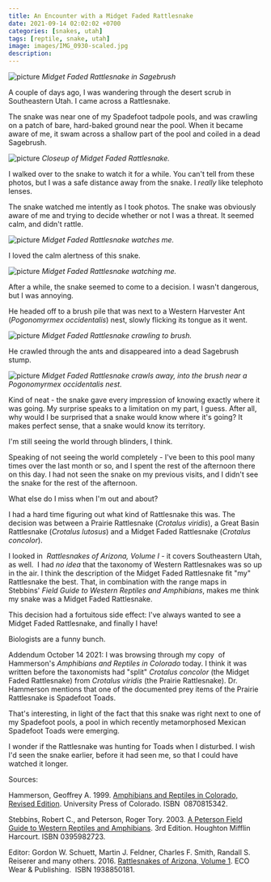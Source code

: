 ```yaml
---
title: An Encounter with a Midget Faded Rattlesnake
date: 2021-09-14 02:02:02 +0700
categories: [snakes, utah]
tags: [reptile, snake, utah]
image: images/IMG_0930-scaled.jpg
description: 
---
```


![picture](images/IMG_0930.jpg)
*Midget Faded Rattlesnake in Sagebrush*

A couple of days ago, I was wandering through the desert scrub in Southeastern Utah. I came across a Rattlesnake.

<!--more-->

The snake was near one of my Spadefoot tadpole pools, and was crawling on a patch of bare, hard-baked ground near the pool. When it became aware of me, it swam across a shallow part of the pool and coiled in a dead Sagebrush.

![picture](images/IMG_0939.jpg)
*Closeup of Midget Faded Rattlesnake.*

I walked over to the snake to watch it for a while. You can't tell from these photos, but I was a safe distance away from the snake. I _really_ like telephoto lenses.

The snake watched me intently as I took photos. The snake was obviously aware of me and trying to decide whether or not I was a threat. It seemed calm, and didn't rattle.

![picture](images/IMG_0940.jpg)
*Midget Faded Rattlesnake watches me.*

I loved the calm alertness of this snake.

![picture](images/IMG_0953.jpg)
*Midget Faded Rattlesnake watching me.*

After a while, the snake seemed to come to a decision. I wasn't dangerous, but I was annoying.

He headed off to a brush pile that was next to a Western Harvester Ant (_Pogonomyrmex occidentalis_) nest, slowly flicking its tongue as it went.

![picture](images/IMG_0971.jpg)
*Midget Faded Rattlesnake crawling to brush.*

He crawled through the ants and disappeared into a dead Sagebrush stump.

![picture](images/IMG_0975.jpg)
*Midget Faded Rattlesnake crawls away, into the brush near a _Pogonomyrmex occidentalis_ nest.*

Kind of neat - the snake gave every impression of knowing exactly where it was going. My surprise speaks to a limitation on my part, I guess. After all, why would I be surprised that a snake would know where it's going? It makes perfect sense, that a snake would know its territory.

I'm still seeing the world through blinders, I think.

Speaking of not seeing the world completely - I've been to this pool many times over the last month or so, and I spent the rest of the afternoon there on this day. I had not seen the snake on my previous visits, and I didn't see the snake for the rest of the afternoon.

What else do I miss when I'm out and about?

I had a hard time figuring out what kind of Rattlesnake this was. The decision was between a Prairie Rattlesnake (_Crotalus viridis_), a Great Basin Rattlesnake (_Crotalus lutosus_) and a Midget Faded Rattlesnake (_Crotalus concolor_).

I looked in  _Rattlesnakes of Arizona, Volume I -_ it covers Southeastern Utah, as well.  I had _no idea_ that the taxonomy of Western Rattlesnakes was so up in the air. I think the description of the Midget Faded Rattlesnake fit "my" Rattlesnake the best. That, in combination with the range maps in Stebbins' _Field Guide to Western Reptiles and Amphibians_, makes me think my snake was a Midget Faded Rattlesnake.

This decision had a fortuitous side effect: I've always wanted to see a Midget Faded Rattlesnake, and finally I have!

Biologists are a funny bunch.

Addendum October 14 2021: I was browsing through my copy  of Hammerson's _Amphibians and Reptiles in Colorado_ today. I think it was written before the taxonomists had "split" _Crotalus concolor_ (the Midget Faded Rattlesnake) from _Crotalus viridis_ (the Prairie Rattlesnake). Dr. Hammerson mentions that one of the documented prey items of the Prairie Rattlesnake is Spadefoot Toads.

That's interesting, in light of the fact that this snake was right next to one of my Spadefoot pools, a pool in which recently metamorphosed Mexican Spadefoot Toads were emerging.

I wonder if the Rattlesnake was hunting for Toads when I disturbed. I wish I'd seen the snake earlier, before it had seen me, so that I could have watched it longer.

Sources:

Hammerson, Geoffrey A. 1999. [Amphibians and Reptiles in Colorado, Revised Edition](https://www.amazon.com/Amphibians-Reptiles-Colorado-Geoffrey-Hammerson/dp/0870815342). University Press of Colorado. ISBN ‎ 0870815342. 

Stebbins, Robert C., and Peterson, Roger Tory. 2003. [A Peterson Field Guide to Western Reptiles and Amphibians](https://www.amazon.com/Peterson-Western-Reptiles-Amphibians-Guides/dp/0395982723). 3rd Edition. Houghton Mifflin Harcourt. ISBN 0395982723.

Editor: Gordon W. Schuett, Martin J. Feldner, Charles F. Smith, Randall S. Reiserer and many others. 2016. [Rattlesnakes of Arizona, Volume 1](https://www.amazon.com/Rattlesnakes-Arizona-Tell-Hicks/dp/1938850181). ECO Wear & Publishing.  ISBN 1938850181.
